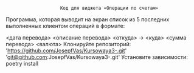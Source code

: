                         Код для виджета «Операции по счетам»
Программа, которая выводит на экран список из 5 последних выполненных клиентом операций в формате:

 <дата перевода> <описание перевода>
 <откуда> -> <куда>
 <сумма перевода> <валюта>
Клонируйте репозиторий: 'https://github.com/JosepfVas/Kursowaya3-.git' 'git@github.com:JosepfVas/Kursowaya3-.git'
Установите зависимости: poetry install

